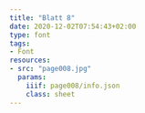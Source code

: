 ```yaml
---
title: "Blatt 8"
date: 2020-12-02T07:54:43+02:00
type: font
tags:
- Font
resources:
- src: "page008.jpg"
  params:
    iiif: page008/info.json
    class: sheet
---
```

